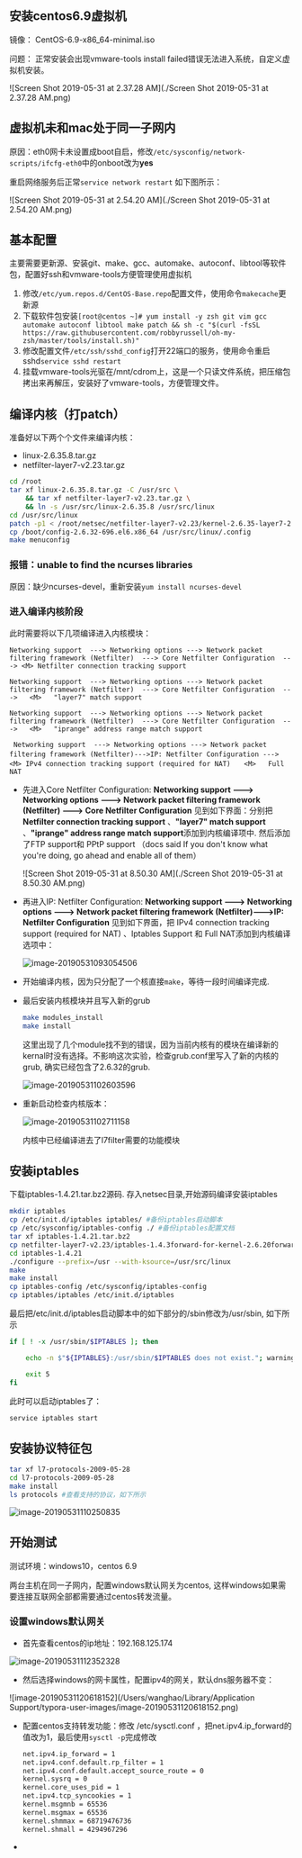 ## 安装centos6.9虚拟机

镜像： CentOS-6.9-x86_64-minimal.iso

问题： 正常安装会出现vmware-tools install failed错误无法进入系统，自定义虚拟机安装。

![Screen Shot 2019-05-31 at 2.37.28 AM](./Screen Shot 2019-05-31 at 2.37.28 AM.png)

## 虚拟机未和mac处于同一子网内

原因：eth0网卡未设置成boot自启，修改`/etc/sysconfig/network-scripts/ifcfg-eth0`中的onboot改为**yes**

重启网络服务后正常`service network restart` 如下图所示：

![Screen Shot 2019-05-31 at 2.54.20 AM](./Screen Shot 2019-05-31 at 2.54.20 AM.png)

## 基本配置

主要需要更新源、安装git、make、gcc、automake、autoconf、libtool等软件包，配置好ssh和vmware-tools方便管理使用虚拟机

1. 修改`/etc/yum.repos.d/CentOS-Base.repo`配置文件，使用命令`makecache`更新源
2. 下载软件包安装`[root@centos ~]# yum install -y zsh git vim gcc automake autoconf libtool make patch && sh -c "$(curl -fsSL https://raw.githubusercontent.com/robbyrussell/oh-my-zsh/master/tools/install.sh)"`
3. 修改配置文件`/etc/ssh/sshd_config`打开22端口的服务，使用命令重启sshd`service sshd restart`
4. 挂载vmware-tools光驱在/mnt/cdrom上，这是一个只读文件系统，把压缩包拷出来再解压，安装好了vmware-tools，方便管理文件。



## 编译内核（打patch）

准备好以下两个个文件来编译内核：

- linux-2.6.35.8.tar.gz
- netfilter-layer7-v2.23.tar.gz

```bash
cd /root
tar xf linux-2.6.35.8.tar.gz -C /usr/src \
    && tar xf netfilter-layer7-v2.23.tar.gz \
    && ln -s /usr/src/linux-2.6.35.8 /usr/src/linux 
cd /usr/src/linux
patch -p1 < /root/netsec/netfilter-layer7-v2.23/kernel-2.6.35-layer7-2.23.patch 
cp /boot/config-2.6.32-696.el6.x86_64 /usr/src/linux/.config
make menuconfig　
```



### 报错：unable to find the ncurses libraries

原因：缺少ncurses-devel，重新安装`yum install ncurses-devel`



### 进入编译内核阶段

此时需要将以下几项编译进入内核模块：

```
Networking support  ---> Networking options ---> Network packet filtering framework (Netfilter)  ---> Core Netfilter Configuration  ---> <M> Netfilter connection tracking support      

Networking support  ---> Networking options ---> Network packet filtering framework (Netfilter)  ---> Core Netfilter Configuration  --->   <M>   "layer7" match support      

Networking support  ---> Networking options ---> Network packet filtering framework (Netfilter)  ---> Core Netfilter Configuration  --->   <M>   "iprange" address range match support

 Networking support  ---> Networking options ---> Network packet filtering framework (Netfilter)--->IP: Netfilter Configuration --->　<M> IPv4 connection tracking support (required for NAT)　　<M>   Full NAT
```

- 先进入Core Netfilter Configuration:  **Networking support  ---> Networking options ---> Network packet filtering framework (Netfilter)  ---> Core Netfilter Configuration** 见到如下界面：分别把 **Netfilter connection tracking support** 、**"layer7" match support** 、**"iprange" address range match support**添加到内核编译项中. 然后添加了FTP support和 PPtP support （docs said  If you don't know what you're doing, go ahead and enable all of them）

  ![Screen Shot 2019-05-31 at 8.50.30 AM](./Screen Shot 2019-05-31 at 8.50.30 AM.png)

- 再进入IP: Netfilter Configuration: **Networking support  ---> Networking options ---> Network packet filtering framework (Netfilter)--->IP: Netfilter Configuration** 见到如下界面，把 IPv4 connection tracking support (required for NAT)  、Iptables Support 和 Full NAT添加到内核编译选项中：

  ![image-20190531093054506](./image-20190531093054506.png)

- 开始编译内核，因为只分配了一个核直接`make`，等待一段时间编译完成.

- 最后安装内核模块并且写入新的grub

  ```bash
  make modules_install
  make install 
  ```

  这里出现了几个module找不到的错误，因为当前内核有的模块在编译新的kernal时没有选择。不影响这次实验，检查grub.conf里写入了新的内核的grub, 确实已经包含了2.6.32的grub.

  ![image-20190531102603596](./image-20190531102603596.png)

- 重新启动检查内核版本：

  ![image-20190531102711158](./image-20190531102711158.png)

  内核中已经编译进去了l7filter需要的功能模块



## 安装iptables

下载iptables-1.4.21.tar.bz2源码. 存入netsec目录,开始源码编译安装iptables

```bash
mkdir iptables
cp /etc/init.d/iptables iptables/ #备份iptables启动脚本
cp /etc/sysconfig/iptables-config ./ #备份iptables配置文档
tar xf iptables-1.4.21.tar.bz2
cp netfilter-layer7-v2.23/iptables-1.4.3forward-for-kernel-2.6.20forward/libxt_layer7.* iptables-1.4.21/extensions #把l7filter的拓展模块移到iptables的extention目录
cd iptables-1.4.21
./configure --prefix=/usr --with-ksource=/usr/src/linux
make
make install
cp iptables-config /etc/sysconfig/iptables-config
cp iptables/iptables /etc/init.d/iptables
```

最后把/etc/init.d/iptables启动脚本中的如下部分的/sbin修改为/usr/sbin, 如下所示

```bash
if [ ! -x /usr/sbin/$IPTABLES ]; then

    echo -n $"${IPTABLES}:/usr/sbin/$IPTABLES does not exist."; warning; echo

    exit 5
fi
```

此时可以启动iptables了：

```bash
service iptables start
```



## 安装协议特征包

```bash
tar xf l7-protocols-2009-05-28
cd l7-protocols-2009-05-28
make install 
ls protocols #查看支持的协议，如下所示
```

![image-20190531110250835](./image-20190531110250835.png)





## 开始测试

测试环境：windows10，centos 6.9

两台主机在同一子网内，配置windows默认网关为centos, 这样windows如果需要连接互联网全部都需要通过centos转发流量。

### 设置windows默认网关

- 首先查看centos的ip地址：192.168.125.174

![image-20190531112352328](./image-20190531112352328.png)

- 然后选择windows的网卡属性，配置ipv4的网关，默认dns服务器不变：

![image-20190531120618152](/Users/wanghao/Library/Application Support/typora-user-images/image-20190531120618152.png)

- 配置centos支持转发功能：修改 /etc/sysctl.conf ，把net.ipv4.ip_forward的值改为1，最后使用`sysctl -p`完成修改

  ```bash
  net.ipv4.ip_forward = 1
  net.ipv4.conf.default.rp_filter = 1
  net.ipv4.conf.default.accept_source_route = 0
  kernel.sysrq = 0
  kernel.core_uses_pid = 1
  net.ipv4.tcp_syncookies = 1
  kernel.msgmnb = 65536
  kernel.msgmax = 65536
  kernel.shmmax = 68719476736
  kernel.shmall = 4294967296
  ```

- 

